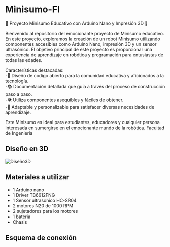 # Minisumo-FI
🤖 Proyecto Minisumo Educativo con Arduino Nano y Impresión 3D 🤖

Bienvenido al repositorio del emocionante proyecto de Minisumo educativo. En este proyecto, exploramos la creación de un robot Minisumo utilizando componentes accesibles como Arduino Nano, impresión 3D y un sensor ultrasónico. El objetivo principal de este proyecto es proporcionar una experiencia de aprendizaje en robótica y programación para entusiastas de todas las edades.

Características destacadas:                   
	-🔬 Diseño de código abierto para la comunidad educativa y aficionados a la tecnología.        
	-📚 Documentación detallada que guía a través del proceso de construcción paso a paso.       
	-🛠️ Utiliza componentes asequibles y fáciles de obtener.      
	-📏 Adaptable y personalizable para satisfacer diversas necesidades de aprendizaje.       

Este Minisumo es ideal para estudiantes, educadores y cualquier persona interesada en sumergirse en el emocionante mundo de la robótica.
Facultad de Ingenieria

## Diseño en 3D
![Diseño3D](https://github.com/Chasterboy/Minisumo-FI/assets/68937183/84b2393a-b4ce-4c4c-bde0-aa8b7034d516)

## Materiales a utilizar
- 1 Arduino nano
- 1 Driver TB6612FNG
- 1 Sensor ultrasonico HC-SR04
- 2 motores N20 de 1000 RPM
- 2 sujetadores para los motores
- 1 bateria
- Chasis

## Esquema de conexión 
